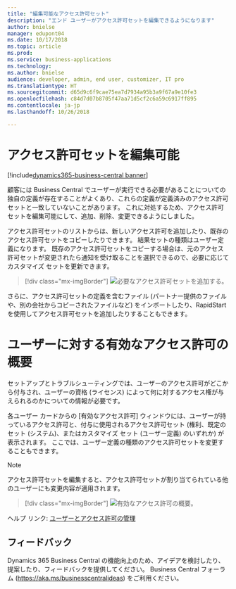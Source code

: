 ```yaml
---
title: "編集可能なアクセス許可セット"
description: "エンド ユーザーがアクセス許可セットを編集できるようになります"
author: bnielse
manager: edupont04
ms.date: 10/17/2018
ms.topic: article
ms.prod: 
ms.service: business-applications
ms.technology: 
ms.author: bnielse
audience: developer, admin, end user, customizer, IT pro
ms.translationtype: HT
ms.sourcegitcommit: d65d9c6f9cae75ea7d7934a95b3a9f67a9e10fe3
ms.openlocfilehash: c84d7d07b8705f47aa71d5cf2c6a59c6917ff895
ms.contentlocale: ja-jp
ms.lasthandoff: 10/26/2018

---
```


# <a name="permission-sets-are-editable"></a>アクセス許可セットを編集可能

[!include[dynamics365-business-central banner](../includes/dynamics365-business-central.md)]

顧客には Business Central でユーザーが実行できる必要があることについての独自の定義が存在することがよくあり、これらの定義が定義済みのアクセス許可セットと一致していないことがあります。 これに対処するため、アクセス許可セットを編集可能にして、追加、削除、変更できるようにしました。

アクセス許可セットのリストからは、新しいアクセス許可を追加したり、既存のアクセス許可セットをコピーしたりできます。 結果セットの種類はユーザー定義になります。 既存のアクセス許可セットをコピーする場合は、元のアクセス許可セットが変更されたら通知を受け取ることを選択できるので、必要に応じてカスタマイズ セットを更新できます。  

> [!div class="mx-imgBorder"]
> ![](media/editablepermissionsets_list.png "必要なアクセス許可セットを追加する。")

さらに、アクセス許可セットの定義を含むファイル (パートナー提供のファイルや、別の会社からコピーされたファイルなど) をインポートしたり、RapidStart を使用してアクセス許可セットを追加したりすることもできます。

# <a name="overview-of-effective-permissions-for-a-user"></a>ユーザーに対する有効なアクセス許可の概要

セットアップとトラブルシューティングでは、ユーザーのアクセス許可がどこから付与され、ユーザーの資格 (ライセンス) によって何に対するアクセス権が与えられるのかについての情報が必要です。

各ユーザー カードからの [有効なアクセス許可] ウィンドウには、ユーザーが持っているアクセス許可と、付与に使用されるアクセス許可セット (権利、既定のセット (システム)、またはカスタマイズ セット (ユーザー定義) のいずれか) が表示されます。 ここでは、ユーザー定義の種類のアクセス許可セットを変更することもできます。  

> [!NOTE]
> アクセス許可セットを編集すると、アクセス許可セットが割り当てられている他のユーザーにも変更内容が適用されます。

> [!div class="mx-imgBorder"]
> ![](media/effective_permission_sets.png "有効なアクセス許可の概要。")

ヘルプ リンク: [ユーザーとアクセス許可の管理](https://docs.microsoft.com/en-us/dynamics365/business-central/ui-how-users-permissions)

<!--
### Who uses this feature
End users, admins, customizers, developers, IT pros
## Status
### Availability
Cloud, On-premises, Hybrid
### Regional availability
No regional restrictions. All Dynamics 365 Business Central supported markets.
-->

## <a name="tell-us-what-you-think"></a>フィードバック
Dynamics 365 Business Central の機能向上のため、アイデアを検討したり、提案したり、フィードバックを提供してください。 Business Central フォーラム (https://aka.ms/businesscentralideas) をご利用ください。

